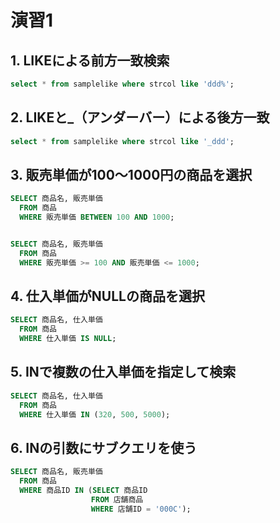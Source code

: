 # 演習1

## 1. LIKEによる前方一致検索

```sql
select * from samplelike where strcol like 'ddd%';
```

## 2. LIKEと_（アンダーバー）による後方一致

```sql
select * from samplelike where strcol like '_ddd';
```

## 3. 販売単価が100～1000円の商品を選択

```sql
SELECT 商品名, 販売単価
  FROM 商品
  WHERE 販売単価 BETWEEN 100 AND 1000;


SELECT 商品名, 販売単価
  FROM 商品
  WHERE 販売単価 >= 100 AND 販売単価 <= 1000;
```

## 4. 仕入単価がNULLの商品を選択

```sql
SELECT 商品名, 仕入単価
  FROM 商品
  WHERE 仕入単価 IS NULL;
```

## 5. INで複数の仕入単価を指定して検索

```sql
SELECT 商品名, 仕入単価
  FROM 商品
  WHERE 仕入単価 IN (320, 500, 5000);
```

## 6. INの引数にサブクエリを使う

```sql
SELECT 商品名, 販売単価
  FROM 商品
  WHERE 商品ID IN (SELECT 商品ID
                  FROM 店舗商品
                  WHERE 店舗ID = '000C');
```
